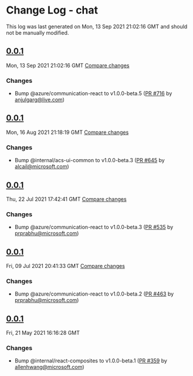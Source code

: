 # Change Log - chat

This log was last generated on Mon, 13 Sep 2021 21:02:16 GMT and should not be manually modified.

<!-- Start content -->

## [0.0.1](https://github.com/azure/communication-ui-library/tree/chat_v0.0.1)

Mon, 13 Sep 2021 21:02:16 GMT 
[Compare changes](https://github.com/azure/communication-ui-library/compare/chat_v0.0.1..chat_v0.0.1)

### Changes

- Bump @azure/communication-react to v1.0.0-beta.5 ([PR #716](https://github.com/azure/communication-ui-library/pull/716) by anjulgarg@live.com)

## [0.0.1](https://github.com/azure/communication-ui-library/tree/chat_v0.0.1)

Mon, 16 Aug 2021 21:18:19 GMT 
[Compare changes](https://github.com/azure/communication-ui-library/compare/chat_v0.0.1..chat_v0.0.1)

### Changes

- Bump @internal/acs-ui-common to v1.0.0-beta.3 ([PR #645](https://github.com/azure/communication-ui-library/pull/645) by alcail@microsoft.com)

## [0.0.1](https://github.com/azure/communication-ui-library/tree/chat_v0.0.1)

Thu, 22 Jul 2021 17:42:41 GMT 
[Compare changes](https://github.com/azure/communication-ui-library/compare/chat_v0.0.1..chat_v0.0.1)

### Changes

- Bump @azure/communication-react to v1.0.0-beta.3 ([PR #535](https://github.com/azure/communication-ui-library/pull/535) by prprabhu@microsoft.com)

## [0.0.1](https://github.com/azure/communication-ui-library/tree/chat_v0.0.1)

Fri, 09 Jul 2021 20:41:33 GMT 
[Compare changes](https://github.com/azure/communication-ui-library/compare/chat_v0.0.1..chat_v0.0.1)

### Changes

- Bump @azure/communication-react to v1.0.0-beta.2 ([PR #463](https://github.com/azure/communication-ui-library/pull/463) by prprabhu@microsoft.com)

## [0.0.1](https://github.com/azure/communication-ui-library/tree/chat_v0.0.1)

Fri, 21 May 2021 16:16:28 GMT

### Changes

- Bump @internal/react-composites to v1.0.0-beta.1 ([PR #359](https://github.com/azure/communication-ui-library/pull/359) by allenhwang@microsoft.com)
